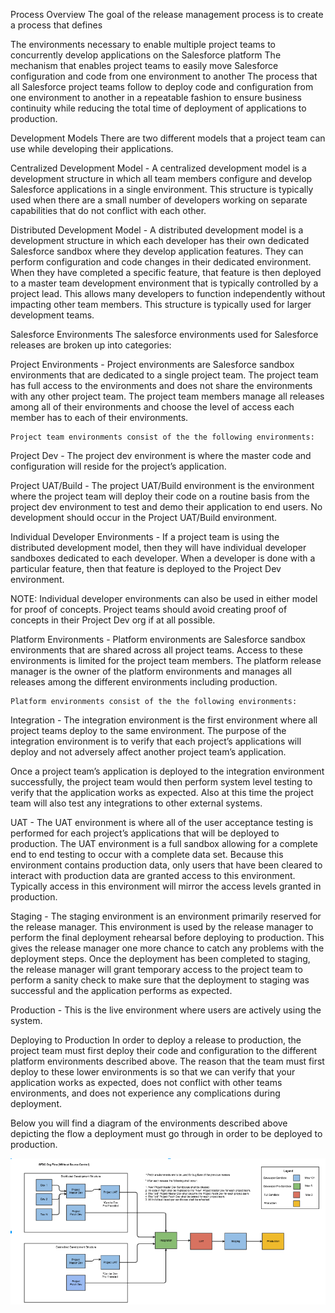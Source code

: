Process Overview
The goal of the release management process is to create a process that defines 

The environments necessary to enable multiple project teams to concurrently develop applications on the Salesforce platform 
The mechanism that enables project teams to easily move Salesforce configuration and code from one environment to another 
The process that all Salesforce project teams follow to deploy code and configuration from one environment to another in a repeatable fashion to ensure business continuity while reducing the total time of deployment of applications to production.  

Development Models
There are two different models that a project team can use while developing their applications.

Centralized Development Model - A centralized development model is a development structure in which all team members configure and develop Salesforce applications in a single environment. This structure is typically used when there are a small number of developers working on separate capabilities that do not conflict with each other.

Distributed Development Model - A distributed development model is a development structure in which each developer has their own dedicated Salesforce sandbox where they develop application features. They can perform configuration and code changes in their dedicated environment. When they have completed a specific feature, that feature is then deployed to a master team development environment that is typically controlled by a project lead. This allows many developers to function independently without impacting other team members. This structure is typically used for larger development teams.


Salesforce Environments
The salesforce environments used for Salesforce releases are broken up into categories:

Project Environments - Project environments are Salesforce sandbox environments that are dedicated to a single project team. The project team has full access to the environments and does not share the environments with any other project team. The project team members manage all releases among all of their environments and choose the level of access each member has to each of their environments.

    Project team environments consist of the the following environments:

Project Dev  - The project dev environment is where the master code and configuration will reside for the project’s application.

Project UAT/Build  - The project UAT/Build environment is the environment where the project team will deploy their code on a routine basis from the project dev environment to test and demo their application to end users. No development should occur in the Project UAT/Build environment.

Individual Developer Environments - If a project team is using the distributed development model, then they will have individual developer sandboxes dedicated to each developer. When a developer is done with a particular feature, then that feature is deployed to the Project Dev environment. 
        
NOTE: Individual developer environments can also be used in either model for proof of concepts. Project teams should avoid creating proof of concepts in their Project Dev org if at all possible.

Platform Environments - Platform environments are Salesforce sandbox environments that are shared across all project teams. Access to these environments is limited for the project team members. The platform release manager is the owner of the platform environments and manages all releases among the different environments including production.

    Platform environments consist of the the following environments:

Integration - The integration environment is the first environment where all project teams deploy to the same environment. The purpose of the integration environment is to verify that each project’s applications will deploy and not adversely affect another project team’s application. 

Once a project team’s application is deployed to the integration environment successfully, the project team would then perform system level testing to verify that the application works as expected. Also at this time the project team will also test any integrations to other external systems.

UAT - The UAT environment is where all of the user acceptance testing is performed for each project’s applications that will be deployed to production. The UAT environment is a full sandbox allowing for a complete end to end testing to occur with a complete data set. Because this environment contains production data, only users that have been cleared to interact with production data are granted access to this environment. Typically access in this environment will mirror the access levels granted in production.

Staging - The staging environment is an environment primarily reserved for the release manager. This environment is used by the release manager to perform the final deployment rehearsal before deploying to production. This gives the release manager one more chance to catch any problems with the deployment steps. Once the deployment has been completed to staging, the release manager will grant temporary access to the project team to perform a sanity check to make sure that the deployment to staging was successful and the application performs as expected.

Production - This is the live environment where users are actively using the system. 

Deploying to Production
In order to deploy a release to production, the project team must first deploy their code and configuration to the different platform environments described above. The reason that the team must first deploy to these lower environments is so that we can verify that your application works as expected, does not conflict with other teams environments, and does not experience any complications during deployment. 


Below you will find a diagram of the environments described above depicting the flow a deployment must go through in order to be deployed to production.

![Deployment](img/Deployment-Pipeline.png)